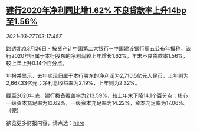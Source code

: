 <!--1616815862000-->
[建行2020年净利同比增1.62% 不良贷款率上升14bp至1.56%](https://cn.reuters.com/article/china-ccb-net-profit-0327-idCNKBS2BJ02S)
------

<div><i>2021-03-27T03:17:45Z</i></div><p>路透北京3月26日 - 按资产计中国第二大银行--中国建设银行周五公布年报称，该行2020年归属于本行股东的净利润较上年增长1.62%，年末不良贷款率1.56%，较上年上升0.14个百分点。</p><p>年报并显示，去年实现归属于本行股东的净利润为2,710.5亿元人民币，上年则为2,667.33亿元；净利息收益率为2.19%，上年则为2.32%。</p><p>截至2020年底，建行拨备覆盖率为213.59%，较上年末下降14.1个百分点；核心一级资本充足率为13.62%，一级资本充足率为14.22%，资本充足率为17.06%。（完）</p><p>欲览更多财报内容，请点选：<a href="https://www1.hkexnews.hk/listedco/listconews/sehk/2021/0326/2021032601961_c.pdf">here</a></p>
